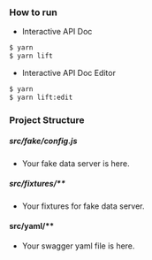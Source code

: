 ### How to run

- Interactive API Doc

```sh
$ yarn
$ yarn lift
```

- Interactive API Doc Editor

```sh
$ yarn
$ yarn lift:edit
```

### Project Structure

##### src/fake/config.js

- Your fake data server is here.

##### src/fixtures/**

- Your fixtures for fake data server.

#### src/yaml/**

- Your swagger yaml file is here.
